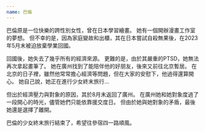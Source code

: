 ```yaml
---
name: 巴倫
---
```


巴倫原是一位快樂的跨性別女性，曾在日本學習繪畫。 她有一個開辦漫畫工作室的夢想。 但不幸的是，因為家庭變故和出櫃，其在日本嘗試自殺無果後，在2023年5月末被迫放棄學業回國。

回國後，她失去了幾乎所有的經濟來源。 更難的是，由於其嚴重的PTSD，她無法再次拿起畫筆了。 她在廣州找到了能陪伴他的好朋友，後來又前往北京暫居。 在北京的日子裡，雖然他常常擔心經濟等問題，但在大家的安慰下，他過得還算開心。 她自己說，她正在進行少女終末旅行…

但出於經濟壓力與對象的原因，其於8月末返回了廣州。 在廣州她和她對象度過了一段開心的時光，儘管她們只能依靠援交度日。 但由於她與她對象的矛盾，最後她還是選擇了離開。

巴倫的少女終末旅行結束了，希望往參宿四一路順風。

